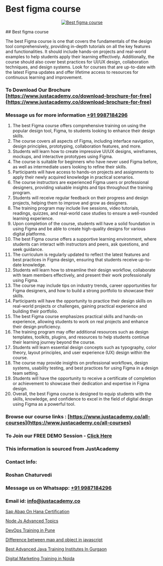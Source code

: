 # Best figma course

<p align="center">
  <a href="https://justacademy.co/all-courses">
    <img src="https://i.ibb.co/P5KtSQ2/ui-ux.png" alt="Best figma course">
  </a>
</p>
## Best figma course

The best Figma course is one that covers the fundamentals of the design tool comprehensively, providing in-depth tutorials on all the key features and functionalities. It should include hands-on projects and real-world examples to help students apply their learning effectively. Additionally, the course should also cover best practices for UI/UX design, collaboration techniques, and design systems. Look for courses that are up-to-date with the latest Figma updates and offer lifetime access to resources for continuous learning and improvement.
### To Download Our Brochure [https://www.justacademy.co/download-brochure-for-free](https://www.justacademy.co/download-brochure-for-free)
### Message us for more information [+91 9987184296](https://api.whatsapp.com/send?phone=919987184296)
1) The best Figma course offers comprehensive training on using the popular design tool, Figma, to students looking to enhance their design skills.
2) The course covers all aspects of Figma, including interface navigation, design principles, prototyping, collaboration features, and more.
3) Students will learn how to create impressive UI/UX designs, wireframes, mockups, and interactive prototypes using Figma.
4) The course is suitable for beginners who have never used Figma before, as well as intermediate users looking to refine their skills.
5) Participants will have access to hands-on projects and assignments to apply their newly acquired knowledge in practical scenarios.
6) The course instructors are experienced Figma users or professional designers, providing valuable insights and tips throughout the training program.
7) Students will receive regular feedback on their progress and design projects, helping them to improve and grow as designers.
8) The training program may include live sessions, video tutorials, readings, quizzes, and real-world case studies to ensure a well-rounded learning experience.
9) Upon completion of the course, students will have a solid foundation in using Figma and be able to create high-quality designs for various digital platforms.
10) The best Figma course offers a supportive learning environment, where students can interact with instructors and peers, ask questions, and seek guidance.
11) The curriculum is regularly updated to reflect the latest features and best practices in Figma design, ensuring that students receive up-to-date knowledge.
12) Students will learn how to streamline their design workflow, collaborate with team members effectively, and present their work professionally using Figma.
13) The course may include tips on industry trends, career opportunities for Figma designers, and how to build a strong portfolio to showcase their skills.
14) Participants will have the opportunity to practice their design skills on real-world projects or challenges, gaining practical experience and building their portfolio.
15) The best Figma course emphasizes practical skills and hands-on experience, allowing students to work on real projects and enhance their design proficiency.
16) The training program may offer additional resources such as design templates, toolkits, plugins, and resources to help students continue their learning journey beyond the course.
17) Students will learn essential design concepts such as typography, color theory, layout principles, and user experience (UX) design within the course.
18) The course may provide insights on professional workflows, design systems, usability testing, and best practices for using Figma in a design team setting.
19) Students will have the opportunity to receive a certificate of completion or achievement to showcase their dedication and expertise in Figma design.
20) Overall, the best Figma course is designed to equip students with the skills, knowledge, and confidence to excel in the field of digital design using Figma as a powerful tool.

### Browse our course links : [https://www.justacademy.co/all-courses](https://www.justacademy.co/all-courses) 
### To Join our FREE DEMO Session - [Click Here](https://www.justacademy.co/register-for-course-demo)


### This information is sourced from JustAcademy
### Contact Info:
### Roshan Chaturvedi
### Message us on Whatsapp: [+91 9987184296](https://api.whatsapp.com/send?phone=919987184296)
### Email id: [info@justacademy.co](mailto:info@justacademy.co)
                
[Sap Abap On Hana Certification](https://www.linkedin.com/pulse/sap-abap-hana-certification-software-training-sunnyvale-dkvjc/)

[Node Js Advanced Topics](https://www.linkedin.com/pulse/node-js-advanced-topics-justacademy-bay-area-v1ycc?trackingId=00A6ljLQ0mll2nZSLLyZ6g%3D%3D&lipi=urn%3Ali%3Apage%3Ad_flagship3_company_admin%3BA%2BceJxOfQEyVvKB2rfxduA%3D%3D)

[DevOps Training in Pune](https://medium.com/@roneet705/devops-training-in-pune-44a4ab9cac7e)

[Difference between map and object in javascript](https://medium.com/@akanshapatil/difference-between-map-and-object-in-javascript-291c321c2d15)

[Best Advanced Java Training Institutes In Gurgaon](https://justacademyin.github.io/justacademy/best-advanced-java-training-institutes-in-gurgaon)

[Digital Marketing Training in Noida](https://justacademyin.github.io/justacademy/digital-marketing-training-in-noida)

